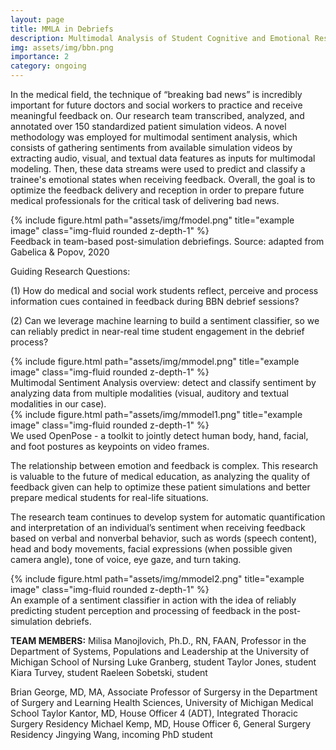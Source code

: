 ```yaml
---
layout: page
title: MMLA in Debriefs
description: Multimodal Analysis of Student Cognitive and Emotional Responses during Team Debriefs
img: assets/img/bbn.png
importance: 2
category: ongoing
---
```


In the medical field, the technique of “breaking bad news” is incredibly important for future doctors and social workers to practice and receive meaningful feedback on. Our research team transcribed, analyzed, and annotated over 150 standardized patient simulation videos. A novel methodology was employed for multimodal sentiment analysis, which consists of gathering sentiments from available simulation videos by extracting audio, visual, and textual data features as inputs for multimodal modeling. Then, these data streams were used to predict and classify a trainee's emotional states when receiving feedback.  Overall, the goal is to optimize the feedback delivery and reception in order to prepare future medical professionals for the critical task of delivering bad news. 


<div class="row justify-content-sm-center">
    <div class="col-md-10 mt-3 mt-md-0">
        {% include figure.html path="assets/img/fmodel.png" title="example image" class="img-fluid rounded z-depth-1" %}
    </div>
<div class="caption">
    Feedback in team-based post-simulation debriefings. Source: adapted from Gabelica & Popov, 2020
</div>

<p class="font-weight-bold">Guiding Research Questions:</p> 
(1) How do medical and social work students reflect, perceive and process information cues contained in feedback during BBN debrief sessions?

(2) Can we leverage machine learning to build a sentiment classifier, so we can reliably predict in near-real time student engagement in the debrief process?

<div class="row justify-content-sm-center">
    <div class="col-md-10 mt-3 mt-md-0">
        {% include figure.html path="assets/img/mmodel.png" title="example image" class="img-fluid rounded z-depth-1" %}
    </div>
<div class="caption">
    Multimodal Sentiment Analysis overview: detect and classify sentiment by analyzing data from multiple modalities (visual, auditory and textual modalities in our case).
</div>

<div class="row justify-content-sm-center">
    <div class="col-md-10 mt-3 mt-md-0">
        {% include figure.html path="assets/img/mmodel1.png" title="example image" class="img-fluid rounded z-depth-1" %}
    </div>
<div class="caption">
    We used OpenPose - a toolkit to jointly detect human body, hand, facial, and foot postures as keypoints on video frames.
</div>
    
The relationship between emotion and feedback is complex. This research is valuable to the future of medical education, as analyzing the quality of feedback given can help to optimize these patient simulations and better prepare medical students for real-life situations.  
  
The research team continues to develop system for automatic quantification and interpretation of an individual’s sentiment when receiving feedback based on verbal and nonverbal behavior, such as words (speech content), head and body movements, facial expressions (when possible given camera angle), tone of voice, eye gaze, and turn taking.
    
<div class="row justify-content-sm-center">
    <div class="col-md-10 mt-3 mt-md-0">
        {% include figure.html path="assets/img/mmodel2.png" title="example image" class="img-fluid rounded z-depth-1" %}
    </div>
<div class="caption">
    An example of a sentiment classifier in action with the idea of reliably predicting student perception and processing of feedback in the post-simulation debriefs.
    </div>  
 

<b>TEAM MEMBERS:</b>
Milisa Manojlovich, Ph.D., RN, FAAN, Professor in the Department of Systems, Populations and Leadership at the University of Michigan School of Nursing 
Luke Granberg, student
Taylor Jones, student
Kiara Turvey, student
Raeleen Sobetski, student
    
Brian George, MD, MA, Associate Professor of Surgersy  in the Department of Surgery and Learning Health Sciences, University of Michigan Medical School
Taylor Kantor, MD, House Officer 4 (ADT), Integrated Thoracic Surgery Residency
Michael Kemp, MD, House Officer 6, General Surgery Residency
Jingying Wang, incoming PhD student
